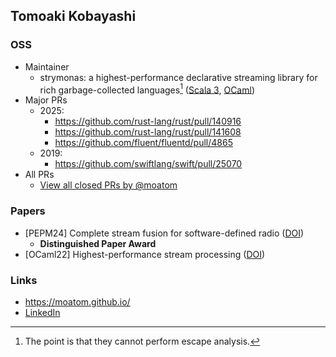 ## Tomoaki Kobayashi

### OSS

- Maintainer
  - strymonas: a highest-performance declarative streaming library for rich garbage-collected languages[^1] ([Scala 3](https://github.com/strymonas/strymonas-scala), [OCaml](https://github.com/strymonas/strymonas-ocaml))
- Major PRs
  - 2025:
    - https://github.com/rust-lang/rust/pull/140916
    - https://github.com/rust-lang/rust/pull/141608 
    - https://github.com/fluent/fluentd/pull/4865
  - 2019:
    - https://github.com/swiftlang/swift/pull/25070
- All PRs
  - [View all closed PRs by @moatom](https://github.com/pulls?q=is%3Apr+author%3Amoatom+archived%3Afalse+is%3Aclosed)

### Papers
- [PEPM24] Complete stream fusion for software-defined radio ([DOI](https://doi.org/10.1145/3635800.3636962))
  - **Distinguished Paper Award**
- [OCaml22] Highest-performance stream processing ([DOI](https://doi.org/10.48550/arXiv.2211.13461))

### Links
- <https://moatom.github.io/>
- [LinkedIn](https://www.linkedin.com/in/友明-小林-5362b8202)

[^1]: The point is that they cannot perform escape analysis.
<!--
<div align="center">
  
  [![Top Langs](https://github-readme-stats.vercel.app/api/top-langs/?username=moatom&layout=compact)](https://github.com/anuraghazra/github-readme-stats)

  [![Top Langs](https://github-readme-stats.vercel.app/api/top-langs/?username=moatom&layout=donut-vertical)](https://github.com/anuraghazra/github-readme-stats)

</div>
-->

<!--
**moatom/moatom** is a ✨ _special_ ✨ repository because its `README.md` (this file) appears on your GitHub profile.

Here are some ideas to get you started:

- 🔭 I’m currently working on ...
- 🌱 I’m currently learning ...
- 👯 I’m looking to collaborate on ...
- 🤔 I’m looking for help with ...
- 💬 Ask me about ...
- 📫 How to reach me: ...
- 😄 Pronouns: ...
- ⚡ Fun fact: ...
-->
